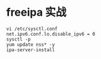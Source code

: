 # freeipa 实战
```
vi /etc/sysctl.conf
net.ipv6.conf.lo.disable_ipv6 = 0
sysctl -p
yum update nss* -y
ipa-server-install
```